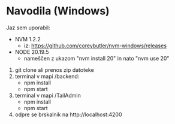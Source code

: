# Navodila (Windows)
Jaz sem uporabil:
- NVM 1.2.2
    - iz: https://github.com/coreybutler/nvm-windows/releases
- NODE 20.19.5
    - nameščen z ukazom "nvm install 20" in nato "nvm use 20"

1. git clone ali prenos zip datoteke
2. terminal v mapi /backend:
    - npm install
    - npm start
3. terminal v mapi /TailAdmin
    - npm install
    - npm start
4. odpre se brskalnik na http://localhost:4200
